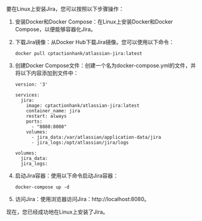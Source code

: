 要在Linux上安装Jira，您可以按照以下步骤操作：

1. 安装Docker和Docker Compose：在Linux上安装Docker和Docker Compose，以便能够容器化Jira。

2. 下载Jira镜像：从Docker Hub下载Jira镜像。您可以使用以下命令：

   ```
   docker pull cptactionhank/atlassian-jira:latest
   ```

3. 创建Docker Compose文件：创建一个名为docker-compose.yml的文件，并将以下内容添加到文件中：

   ```
   version: '3'
   
   services:
     jira:
       image: cptactionhank/atlassian-jira:latest
       container_name: jira
       restart: always
       ports:
         - "8080:8080"
       volumes:
         - jira_data:/var/atlassian/application-data/jira
         - jira_logs:/opt/atlassian/jira/logs
   
   volumes:
     jira_data:
     jira_logs:
   ```

4. 启动Jira容器：使用以下命令启动Jira容器：

   ```
   docker-compose up -d
   ```

5. 访问Jira：使用浏览器访问Jira：http://localhost:8080。

现在，您已经成功地在Linux上安装了Jira。
